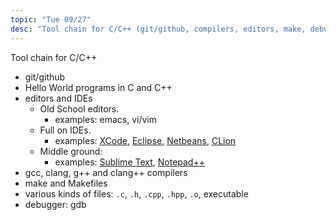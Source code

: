```yaml
---
topic: "Tue 09/27"
desc: "Tool chain for C/C++ (git/github, compilers, editors, make, debugger)"
---
```


Tool chain for C/C++

* git/github
* Hello World programs in C and C++
* editors and IDEs
    * Old School editors.  
         * examples: emacs, vi/vim
    * Full on IDEs. 
         * examples: [XCode](https://developer.apple.com/xcode/), [Eclipse](http://www.eclipse.org/), [Netbeans](https://netbeans.org/), [CLion](https://www.jetbrains.com/clion/)
    * Middle ground: 
         * examples: [Sublime Text](https://www.sublimetext.com/), [Notepad++](https://notepad-plus-plus.org/)
* gcc, clang, g++ and clang++ compilers
* make and Makefiles
* various kinds of files: `.c`, `.h`, `.cpp`, `.hpp`, `.o`, executable
* debugger: gdb
